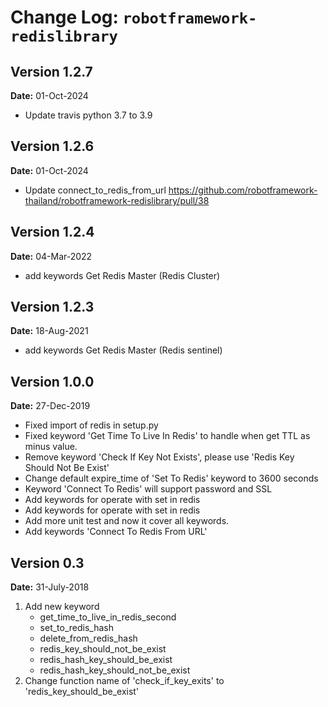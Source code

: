 Change Log: `robotframework-redislibrary`
================================

## Version 1.2.7
**Date:** 01-Oct-2024
- Update travis python 3.7 to 3.9

## Version 1.2.6
**Date:** 01-Oct-2024
- Update connect_to_redis_from_url https://github.com/robotframework-thailand/robotframework-redislibrary/pull/38

## Version 1.2.4
**Date:** 04-Mar-2022
- add keywords Get Redis Master (Redis Cluster)

## Version 1.2.3
**Date:** 18-Aug-2021
- add keywords Get Redis Master (Redis sentinel)

## Version 1.0.0
**Date:** 27-Dec-2019
- Fixed import of redis in setup.py
- Fixed keyword 'Get Time To Live In Redis' to handle when get TTL as minus value.
- Remove keyword 'Check If Key Not Exists', please use 'Redis Key Should Not Be Exist'
- Change default expire_time of 'Set To Redis' keyword to 3600 seconds
- Keyword 'Connect To Redis' will support password and SSL
- Add keywords for operate with set in redis
- Add keywords for operate with set in redis
- Add more unit test and now it cover all keywords.
- Add keywords 'Connect To Redis From URL'

## Version 0.3

**Date:** 31-July-2018

1. Add new keyword
	- get_time_to_live_in_redis_second
	- set_to_redis_hash
	- delete_from_redis_hash
	- redis_key_should_not_be_exist
	- redis_hash_key_should_be_exist
	- redis_hash_key_should_not_be_exist
2. Change function name of 'check_if_key_exits' to 'redis_key_should_be_exist'